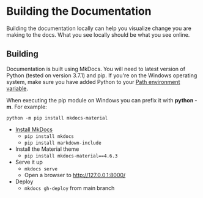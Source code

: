 # Building the Documentation

Building the documentation locally can help you visualize change you are making to the docs. What you see locally should be what you see online.

## Building
Documentation is built using MkDocs. You will need to latest version of Python (tested on version 3.7.1) and pip. If you're on the Windows operating system, make sure you have added Python to your [Path environment variable](https://docs.python.org/3/using/windows.html).

When executing the pip module on Windows you can prefix it with **python -m**. 
For example: 

`python -m pip install mkdocs-material`

- [Install MkDocs](https://www.mkdocs.org/#installation)
    - `pip install mkdocs`
    - `pip install markdown-include`
- Install the Material theme
    - `pip install mkdocs-material==4.6.3`
- Serve it up
    - `mkdocs serve`
    - Open a browser to http://127.0.0.1:8000/
- Deploy
    - `mkdocs gh-deploy` from main branch
